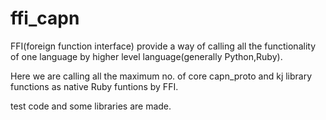 # ffi_capn
FFI(foreign function interface) provide a way of calling all the functionality of one language by higher level language(generally Python,Ruby).


Here we are calling all the maximum no. of core capn_proto and kj library functions as native Ruby funtions by FFI.






test code and some libraries are made.
